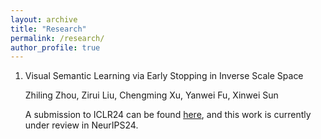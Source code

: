 ```yaml
---
layout: archive
title: "Research"
permalink: /research/
author_profile: true
---
```


1. Visual Semantic Learning via Early Stopping in Inverse Scale Space
   
   Zhiling Zhou, Zirui Liu, Chengming Xu, Yanwei Fu, Xinwei Sun
   
   A submission to ICLR24 can be found [here]([https://openreview.net/pdf?id=wAsjsSe0U6]), and this work is currently under review in NeurIPS24.
